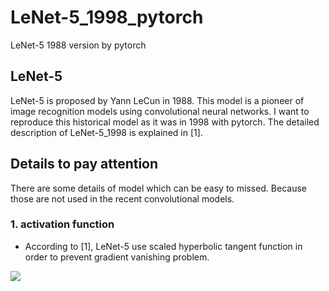 # LeNet-5_1998_pytorch
LeNet-5 1988 version by pytorch

## LeNet-5
LeNet-5 is proposed by Yann LeCun in 1988. This model is a pioneer of image recognition models using convolutional neural networks.
I want to reproduce this historical model as it was in 1998 with pytorch. The detailed description of LeNet-5_1998 is explained in [1]. 

## Details to pay attention
There are some details of model which can be easy to missed. Because those are not used in the recent convolutional models.

### 1. activation function  
  - According to [1], LeNet-5 use scaled hyperbolic tangent function in order to prevent gradient vanishing problem.

<img src="https://render.githubusercontent.com/render/math?math=f%28a%29%20%3D%201.7159%20%5Ctanh%282/3a%29">
